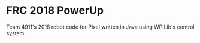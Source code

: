 # FRC 2018 PowerUp
Team 4911's 2018 robot code for Pixel written in Java using WPILib's control system.
